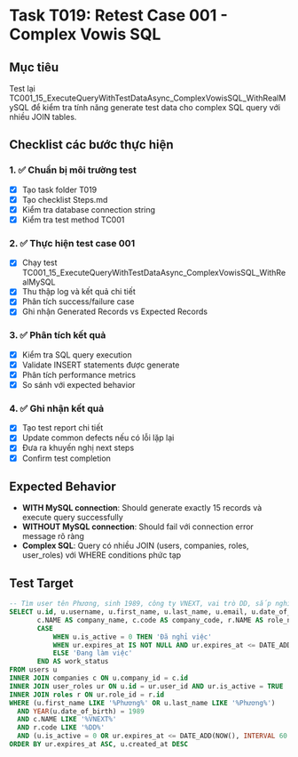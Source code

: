# Task T019: Retest Case 001 - Complex Vowis SQL

## Mục tiêu
Test lại TC001_15_ExecuteQueryWithTestDataAsync_ComplexVowisSQL_WithRealMySQL để kiểm tra tính năng generate test data cho complex SQL query với nhiều JOIN tables.

## Checklist các bước thực hiện

### 1. ✅ Chuẩn bị môi trường test
- [x] Tạo task folder T019
- [x] Tạo checklist Steps.md
- [x] Kiểm tra database connection string
- [x] Kiểm tra test method TC001

### 2. ✅ Thực hiện test case 001
- [x] Chạy test TC001_15_ExecuteQueryWithTestDataAsync_ComplexVowisSQL_WithRealMySQL
- [x] Thu thập log và kết quả chi tiết
- [x] Phân tích success/failure case
- [x] Ghi nhận Generated Records vs Expected Records

### 3. ✅ Phân tích kết quả  
- [x] Kiểm tra SQL query execution
- [x] Validate INSERT statements được generate
- [x] Phân tích performance metrics
- [x] So sánh với expected behavior

### 4. ✅ Ghi nhận kết quả
- [x] Tạo test report chi tiết
- [x] Update common defects nếu có lỗi lặp lại
- [x] Đưa ra khuyến nghị next steps
- [x] Confirm test completion

## Expected Behavior
- **WITH MySQL connection**: Should generate exactly 15 records và execute query successfully  
- **WITHOUT MySQL connection**: Should fail với connection error message rõ ràng
- **Complex SQL**: Query có nhiều JOIN (users, companies, roles, user_roles) với WHERE conditions phức tạp

## Test Target
```sql
-- Tìm user tên Phương, sinh 1989, công ty VNEXT, vai trò DD, sắp nghỉ việc
SELECT u.id, u.username, u.first_name, u.last_name, u.email, u.date_of_birth, u.salary, u.department, u.hire_date, 
       c.NAME AS company_name, c.code AS company_code, r.NAME AS role_name, r.code AS role_code, ur.expires_at AS role_expires,
       CASE 
           WHEN u.is_active = 0 THEN 'Đã nghỉ việc'
           WHEN ur.expires_at IS NOT NULL AND ur.expires_at <= DATE_ADD(NOW(), INTERVAL 30 DAY) THEN 'Sắp hết hạn vai trò'
           ELSE 'Đang làm việc'
       END AS work_status
FROM users u
INNER JOIN companies c ON u.company_id = c.id
INNER JOIN user_roles ur ON u.id = ur.user_id AND ur.is_active = TRUE
INNER JOIN roles r ON ur.role_id = r.id
WHERE (u.first_name LIKE '%Phương%' OR u.last_name LIKE '%Phương%')
  AND YEAR(u.date_of_birth) = 1989
  AND c.NAME LIKE '%VNEXT%'
  AND r.code LIKE '%DD%'
  AND (u.is_active = 0 OR ur.expires_at <= DATE_ADD(NOW(), INTERVAL 60 DAY))
ORDER BY ur.expires_at ASC, u.created_at DESC
``` 